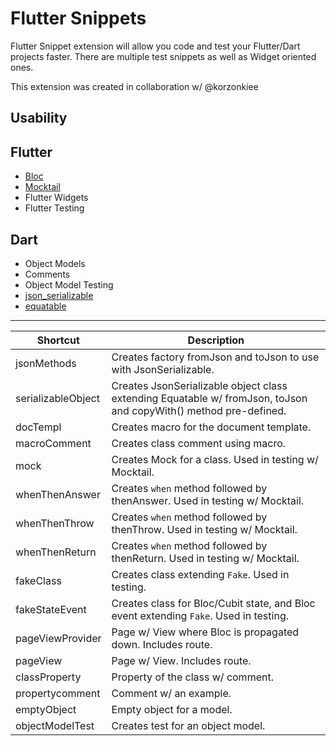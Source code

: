 # Flutter Snippets

Flutter Snippet extension will allow you code and test your Flutter/Dart projects faster. There are multiple test snippets as well as Widget oriented ones.

This extension was created in collaboration w/ @korzonkiee

## Usability

## Flutter

- [Bloc](https://pub.dev/packages/bloc)
- [Mocktail](https://pub.dev/packages/mocktail)
- Flutter Widgets
- Flutter Testing

## Dart

- Object Models
- Comments
- Object Model Testing
- [json_serializable](https://pub.dev/packages/json_serializable)
- [equatable](https://pub.dev/packages/equatable)

-----

| Shortcut            | Description                                                         |
| ------------------- | ------------------------------------------------------------------- |
| jsonMethods         | Creates factory fromJson and toJson to use with JsonSerializable.
| serializableObject  | Creates JsonSerializable object class extending Equatable w/ fromJson, toJson and copyWith() method pre-defined. |
| docTempl            | Creates macro for the document template. |
| macroComment        | Creates class comment using macro. |
| mock                | Creates Mock for a class. Used in testing w/ Mocktail. |
| whenThenAnswer      | Creates `when` method followed by thenAnswer. Used in testing w/ Mocktail. |
| whenThenThrow       | Creates `when` method followed by thenThrow. Used in testing w/ Mocktail. |
| whenThenReturn      | Creates `when` method followed by thenReturn. Used in testing w/ Mocktail. |
| fakeClass           | Creates class extending `Fake`. Used in testing. |
| fakeStateEvent      | Creates class for Bloc/Cubit state, and Bloc event extending `Fake`. Used in testing. |
| pageViewProvider    | Page w/ View where Bloc is propagated down. Includes route. |
| pageView            | Page w/ View. Includes route. |
| classProperty       | Property of the class w/ comment. |
| propertycomment     | Comment w/ an example. |
| emptyObject         | Empty object for a model. |
| objectModelTest     | Creates test for an object model. |
